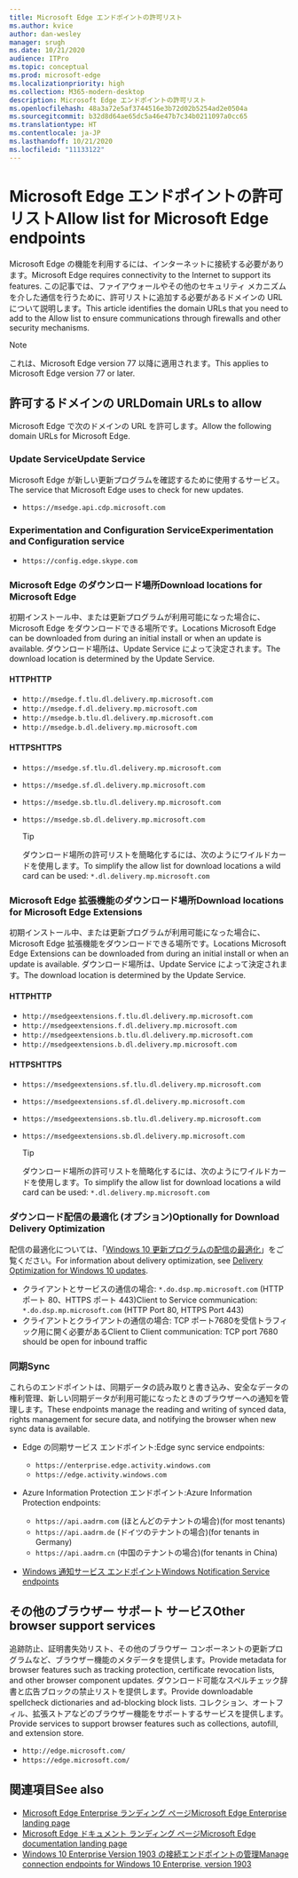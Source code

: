 ```yaml
---
title: Microsoft Edge エンドポイントの許可リスト
ms.author: kvice
author: dan-wesley
manager: srugh
ms.date: 10/21/2020
audience: ITPro
ms.topic: conceptual
ms.prod: microsoft-edge
ms.localizationpriority: high
ms.collection: M365-modern-desktop
description: Microsoft Edge エンドポイントの許可リスト
ms.openlocfilehash: 48a3a72e5af3744516e3b72d02b5254ad2e0504a
ms.sourcegitcommit: b32d8d64ae65dc5a46e47b7c34b0211097a0cc65
ms.translationtype: HT
ms.contentlocale: ja-JP
ms.lasthandoff: 10/21/2020
ms.locfileid: "11133122"
---
```

# <span data-ttu-id="0b101-103">Microsoft Edge エンドポイントの許可リスト</span><span class="sxs-lookup"><span data-stu-id="0b101-103">Allow list for Microsoft Edge endpoints</span></span>

<span data-ttu-id="0b101-104">Microsoft Edge の機能を利用するには、インターネットに接続する必要があります。</span><span class="sxs-lookup"><span data-stu-id="0b101-104">Microsoft Edge requires connectivity to the Internet to support its features.</span></span> <span data-ttu-id="0b101-105">この記事では、ファイアウォールやその他のセキュリティ メカニズムを介した通信を行うために、許可リストに追加する必要があるドメインの URL について説明します。</span><span class="sxs-lookup"><span data-stu-id="0b101-105">This article identifies the domain URLs that you need to add to the Allow list to ensure communications through firewalls and other security mechanisms.</span></span>

> [!NOTE]
> <span data-ttu-id="0b101-106">これは、Microsoft Edge version 77 以降に適用されます。</span><span class="sxs-lookup"><span data-stu-id="0b101-106">This applies  to Microsoft Edge version 77 or later.</span></span>

## <span data-ttu-id="0b101-107">許可するドメインの URL</span><span class="sxs-lookup"><span data-stu-id="0b101-107">Domain URLs to allow</span></span>

<span data-ttu-id="0b101-108">Microsoft Edge で次のドメインの URL を許可します。</span><span class="sxs-lookup"><span data-stu-id="0b101-108">Allow the following domain URLs for Microsoft Edge.</span></span>

### <span data-ttu-id="0b101-109">Update Service</span><span class="sxs-lookup"><span data-stu-id="0b101-109">Update Service</span></span>

<span data-ttu-id="0b101-110">Microsoft Edge が新しい更新プログラムを確認するために使用するサービス。</span><span class="sxs-lookup"><span data-stu-id="0b101-110">The service that Microsoft Edge uses to check for new updates.</span></span>

- `https://msedge.api.cdp.microsoft.com`

### <span data-ttu-id="0b101-111">Experimentation and Configuration Service</span><span class="sxs-lookup"><span data-stu-id="0b101-111">Experimentation and Configuration service</span></span>

- `https://config.edge.skype.com`

### <span data-ttu-id="0b101-112">Microsoft Edge のダウンロード場所</span><span class="sxs-lookup"><span data-stu-id="0b101-112">Download locations for Microsoft Edge</span></span>

<span data-ttu-id="0b101-113">初期インストール中、または更新プログラムが利用可能になった場合に、Microsoft Edge をダウンロードできる場所です。</span><span class="sxs-lookup"><span data-stu-id="0b101-113">Locations Microsoft Edge can be downloaded from during an initial install or when an update is available.</span></span> <span data-ttu-id="0b101-114">ダウンロード場所は、Update Service によって決定されます。</span><span class="sxs-lookup"><span data-stu-id="0b101-114">The download location is determined by the Update Service.</span></span>

#### <span data-ttu-id="0b101-115">HTTP</span><span class="sxs-lookup"><span data-stu-id="0b101-115">HTTP</span></span>

- `http://msedge.f.tlu.dl.delivery.mp.microsoft.com`
- `http://msedge.f.dl.delivery.mp.microsoft.com`
- `http://msedge.b.tlu.dl.delivery.mp.microsoft.com`
- `http://msedge.b.dl.delivery.mp.microsoft.com`

#### <span data-ttu-id="0b101-116">HTTPS</span><span class="sxs-lookup"><span data-stu-id="0b101-116">HTTPS</span></span>

- `https://msedge.sf.tlu.dl.delivery.mp.microsoft.com`
- `https://msedge.sf.dl.delivery.mp.microsoft.com`
- `https://msedge.sb.tlu.dl.delivery.mp.microsoft.com`
- `https://msedge.sb.dl.delivery.mp.microsoft.com`

  > [!TIP]
  > <span data-ttu-id="0b101-117">ダウンロード場所の許可リストを簡略化するには、次のようにワイルドカードを使用します。</span><span class="sxs-lookup"><span data-stu-id="0b101-117">To simplify the allow list for download locations a wild card can be used:</span></span> `*.dl.delivery.mp.microsoft.com`

### <span data-ttu-id="0b101-118">Microsoft Edge 拡張機能のダウンロード場所</span><span class="sxs-lookup"><span data-stu-id="0b101-118">Download locations for Microsoft Edge Extensions</span></span>

<span data-ttu-id="0b101-119">初期インストール中、または更新プログラムが利用可能になった場合に、Microsoft Edge 拡張機能をダウンロードできる場所です。</span><span class="sxs-lookup"><span data-stu-id="0b101-119">Locations Microsoft Edge Extensions can be downloaded from during an initial install or when an update is available.</span></span> <span data-ttu-id="0b101-120">ダウンロード場所は、Update Service によって決定されます。</span><span class="sxs-lookup"><span data-stu-id="0b101-120">The download location is determined by the Update Service.</span></span>

#### <span data-ttu-id="0b101-121">HTTP</span><span class="sxs-lookup"><span data-stu-id="0b101-121">HTTP</span></span>

- `http://msedgeextensions.f.tlu.dl.delivery.mp.microsoft.com`
- `http://msedgeextensions.f.dl.delivery.mp.microsoft.com`
- `http://msedgeextensions.b.tlu.dl.delivery.mp.microsoft.com`
- `http://msedgeextensions.b.dl.delivery.mp.microsoft.com`

#### <span data-ttu-id="0b101-122">HTTPS</span><span class="sxs-lookup"><span data-stu-id="0b101-122">HTTPS</span></span>

- `https://msedgeextensions.sf.tlu.dl.delivery.mp.microsoft.com`
- `https://msedgeextensions.sf.dl.delivery.mp.microsoft.com`
- `https://msedgeextensions.sb.tlu.dl.delivery.mp.microsoft.com`
- `https://msedgeextensions.sb.dl.delivery.mp.microsoft.com`

  > [!TIP]
  > <span data-ttu-id="0b101-123">ダウンロード場所の許可リストを簡略化するには、次のようにワイルドカードを使用します。</span><span class="sxs-lookup"><span data-stu-id="0b101-123">To simplify the allow list for download locations a wild card can be used:</span></span> `*.dl.delivery.mp.microsoft.com`

### <span data-ttu-id="0b101-124">ダウンロード配信の最適化 (オプション)</span><span class="sxs-lookup"><span data-stu-id="0b101-124">Optionally for Download Delivery Optimization</span></span>

<span data-ttu-id="0b101-125">配信の最適化については、「[Windows 10 更新プログラムの配信の最適化](https://aka.ms/waas-do)」をご覧ください。</span><span class="sxs-lookup"><span data-stu-id="0b101-125">For information about delivery optimization, see [Delivery Optimization for Windows 10 updates](https://aka.ms/waas-do).</span></span>

- <span data-ttu-id="0b101-126">クライアントとサービスの通信の場合: `*.do.dsp.mp.microsoft.com` (HTTP ポート 80、HTTPS ポート 443)</span><span class="sxs-lookup"><span data-stu-id="0b101-126">Client to Service communication: `*.do.dsp.mp.microsoft.com` (HTTP Port 80, HTTPS Port 443)</span></span>
- <span data-ttu-id="0b101-127">クライアントとクライアントの通信の場合: TCP ポート7680を受信トラフィック用に開く必要がある</span><span class="sxs-lookup"><span data-stu-id="0b101-127">Client to Client communication: TCP port 7680 should be open for inbound traffic</span></span>

### <span data-ttu-id="0b101-128">同期</span><span class="sxs-lookup"><span data-stu-id="0b101-128">Sync</span></span>

<span data-ttu-id="0b101-129">これらのエンドポイントは、同期データの読み取りと書き込み、安全なデータの権利管理、新しい同期データが利用可能になったときのブラウザーへの通知を管理します。</span><span class="sxs-lookup"><span data-stu-id="0b101-129">These endpoints manage the reading and writing of synced data, rights management for secure data, and notifying the browser when new sync data is available.</span></span>

- <span data-ttu-id="0b101-130">Edge の同期サービス エンドポイント:</span><span class="sxs-lookup"><span data-stu-id="0b101-130">Edge sync service endpoints:</span></span>

  - `https://enterprise.edge.activity.windows.com`
  - `https://edge.activity.windows.com`

- <span data-ttu-id="0b101-131">Azure Information Protection エンドポイント:</span><span class="sxs-lookup"><span data-stu-id="0b101-131">Azure Information Protection endpoints:</span></span>

  - `https://api.aadrm.com` <span data-ttu-id="0b101-132">(ほとんどのテナントの場合)</span><span class="sxs-lookup"><span data-stu-id="0b101-132">(for most tenants)</span></span>
  - `https://api.aadrm.de` <span data-ttu-id="0b101-133">(ドイツのテナントの場合)</span><span class="sxs-lookup"><span data-stu-id="0b101-133">(for tenants in Germany)</span></span>
  - `https://api.aadrm.cn` <span data-ttu-id="0b101-134">(中国のテナントの場合)</span><span class="sxs-lookup"><span data-stu-id="0b101-134">(for tenants in China)</span></span>

- [<span data-ttu-id="0b101-135">Windows 通知サービス エンドポイント</span><span class="sxs-lookup"><span data-stu-id="0b101-135">Windows Notification Service endpoints</span></span>](https://docs.microsoft.com/windows/uwp/design/shell/tiles-and-notifications/firewall-allowlist-config)

## <span data-ttu-id="0b101-136">その他のブラウザー サポート サービス</span><span class="sxs-lookup"><span data-stu-id="0b101-136">Other browser support services</span></span>

<span data-ttu-id="0b101-137">追跡防止、証明書失効リスト、その他のブラウザー コンポーネントの更新プログラムなど、ブラウザー機能のメタデータを提供します。</span><span class="sxs-lookup"><span data-stu-id="0b101-137">Provide metadata for browser features such as tracking protection, certificate revocation lists, and other browser component updates.</span></span> <span data-ttu-id="0b101-138">ダウンロード可能なスペルチェック辞書と広告ブロックの禁止リストを提供します。</span><span class="sxs-lookup"><span data-stu-id="0b101-138">Provide downloadable spellcheck dictionaries and ad-blocking block lists.</span></span> <span data-ttu-id="0b101-139">コレクション、オートフィル、拡張ストアなどのブラウザー機能をサポートするサービスを提供します。</span><span class="sxs-lookup"><span data-stu-id="0b101-139">Provide services to support browser features such as collections, autofill, and extension store.</span></span>

- `http://edge.microsoft.com/`
- `https://edge.microsoft.com/`

## <span data-ttu-id="0b101-140">関連項目</span><span class="sxs-lookup"><span data-stu-id="0b101-140">See also</span></span>

- [<span data-ttu-id="0b101-141">Microsoft Edge Enterprise ランディング ページ</span><span class="sxs-lookup"><span data-stu-id="0b101-141">Microsoft Edge Enterprise landing page</span></span>](https://aka.ms/EdgeEnterprise)
- [<span data-ttu-id="0b101-142">Microsoft Edge ドキュメント ランディング ページ</span><span class="sxs-lookup"><span data-stu-id="0b101-142">Microsoft Edge documentation landing page</span></span>](https://docs.microsoft.com/DeployEdge/)
- [<span data-ttu-id="0b101-143">Windows 10 Enterprise Version 1903 の接続エンドポイントの管理</span><span class="sxs-lookup"><span data-stu-id="0b101-143">Manage connection endpoints for Windows 10 Enterprise, version 1903</span></span>](https://docs.microsoft.com/windows/privacy/manage-windows-1903-endpoints)
